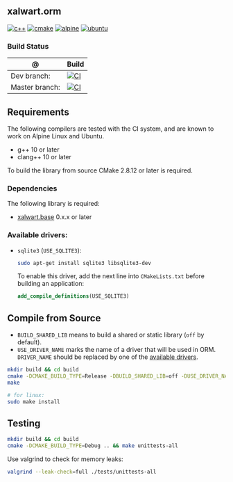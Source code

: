 ## xalwart.orm
[![c++](https://img.shields.io/badge/c%2B%2B-20-6c85cf)](https://isocpp.org/)
[![cmake](https://img.shields.io/badge/cmake-%3E=2.8.12-success)](https://cmake.org/)
[![alpine](https://img.shields.io/badge/Alpine_Linux-0D597F?style=flat&logo=alpine-linux&logoColor=white)](https://alpinelinux.org/)
[![ubuntu](https://img.shields.io/badge/Ubuntu-E95420?style=flat&logo=ubuntu&logoColor=white)](https://ubuntu.com/)

### Build Status
| @ | Build |
|---|---|
| Dev branch: | [![CI](https://github.com/YuriyLisovskiy/xalwart.orm/actions/workflows/ci.yml/badge.svg?branch=dev)](https://github.com/YuriyLisovskiy/xalwart.orm/actions/workflows/ci.yml?query=branch%3Adev) |
| Master branch: | [![CI](https://github.com/YuriyLisovskiy/xalwart.orm/actions/workflows/ci.yml/badge.svg?branch=master)](https://github.com/YuriyLisovskiy/xalwart.orm/actions/workflows/ci.yml?query=branch%3Amaster) |

## Requirements
The following compilers are tested with the CI system, and are known to work
on Alpine Linux and Ubuntu.
* g++ 10 or later
* clang++ 10 or later

To build the library from source CMake 2.8.12 or later is required.

### Dependencies
The following library is required:
- [xalwart.base](https://github.com/YuriyLisovskiy/xalwart.base) 0.x.x or later

### Available drivers:
* `sqlite3` (`USE_SQLITE3`):
    ```bash
    sudo apt-get install sqlite3 libsqlite3-dev
    ```
  To enable this driver, add the next line into `CMakeLists.txt`
  before building an application:
  ```cmake
  add_compile_definitions(USE_SQLITE3)
  ```

## Compile from Source
* `BUILD_SHARED_LIB` means to build a shared or static library (`off` by default).
* `USE_DRIVER_NAME` marks the name of a driver that will be used in ORM.
  `DRIVER_NAME` should be replaced by one of the [available drivers](#available-drivers).
```bash
mkdir build && cd build
cmake -DCMAKE_BUILD_TYPE=Release -DBUILD_SHARED_LIB=off -DUSE_DRIVER_NAME=yes ..
make

# for linux:
sudo make install
```

## Testing
```bash
mkdir build && cd build
cmake -DCMAKE_BUILD_TYPE=Debug .. && make unittests-all
```

Use valgrind to check for memory leaks:
```bash
valgrind --leak-check=full ./tests/unittests-all
```
